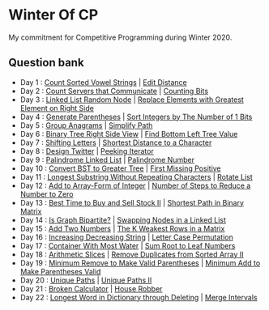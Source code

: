 # Winter Of CP
My commitment for Competitive Programming during Winter 2020.

## Question bank
- Day 1 : [Count Sorted Vowel Strings](https://leetcode.com/problems/count-sorted-vowel-strings/) | [Edit Distance](https://leetcode.com/problems/edit-distance/)
- Day 2 : [Count Servers that Communicate](https://leetcode.com/problems/count-servers-that-communicate/) | [Counting Bits](https://leetcode.com/problems/counting-bits/)
- Day 3 : [Linked List Random Node](https://leetcode.com/problems/linked-list-random-node/) | [Replace Elements with Greatest Element on Right Side](https://leetcode.com/problems/replace-elements-with-greatest-element-on-right-side/)
- Day 4 : [Generate Parentheses](https://leetcode.com/problems/generate-parentheses/) | [Sort Integers by The Number of 1 Bits](https://leetcode.com/problems/sort-integers-by-the-number-of-1-bits/)
- Day 5 : [Group Anagrams](https://leetcode.com/problems/group-anagrams/) | [Simplify Path](https://leetcode.com/problems/simplify-path/)
- Day 6 : [Binary Tree Right Side View](https://leetcode.com/problems/binary-tree-right-side-view/) | [Find Bottom Left Tree Value](https://leetcode.com/problems/find-bottom-left-tree-value/)
- Day 7 : [Shifting Letters](https://leetcode.com/problems/shifting-letters/) | [Shortest Distance to a Character](https://leetcode.com/problems/shortest-distance-to-a-character/)
- Day 8 : [Design Twitter](https://leetcode.com/problems/design-twitter/) | [Peeking Iterator](https://leetcode.com/problems/peeking-iterator/)
- Day 9 : [Palindrome Linked List](https://leetcode.com/problems/palindrome-linked-list/) | [Palindrome Number](http://leetcode.com/problems/palindrome-number/)
- Day 10 : [Convert BST to Greater Tree](https://leetcode.com/problems/convert-bst-to-greater-tree/) | [First Missing Positive](https://leetcode.com/problems/first-missing-positive/)
- Day 11 : [Longest Substring Without Repeating Characters](https://leetcode.com/problems/longest-substring-without-repeating-characters/) | [Rotate List](https://leetcode.com/problems/rotate-list/)
- Day 12 : [Add to Array-Form of Integer](https://leetcode.com/problems/add-to-array-form-of-integer/) | [Number of Steps to Reduce a Number to Zero](https://leetcode.com/problems/number-of-steps-to-reduce-a-number-to-zero/)
- Day 13 : [Best Time to Buy and Sell Stock II](https://leetcode.com/problems/best-time-to-buy-and-sell-stock-ii/) | [Shortest Path in Binary Matrix](https://leetcode.com/problems/shortest-path-in-binary-matrix/)
- Day 14 : [Is Graph Bipartite?](https://leetcode.com/problems/is-graph-bipartite/) | [Swapping Nodes in a Linked List](https://leetcode.com/problems/swapping-nodes-in-a-linked-list/)
- Day 15 : [Add Two Numbers](https://leetcode.com/problems/add-two-numbers/) | [The K Weakest Rows in a Matrix](https://leetcode.com/problems/the-k-weakest-rows-in-a-matrix/)
- Day 16 : [Increasing Decreasing String](https://leetcode.com/problems/increasing-decreasing-string/) | [Letter Case Permutation](https://leetcode.com/problems/letter-case-permutation/)
- Day 17 : [Container With Most Water](https://leetcode.com/problems/container-with-most-water/) | [Sum Root to Leaf Numbers](https://leetcode.com/problems/sum-root-to-leaf-numbers/)
- Day 18 : [Arithmetic Slices](https://leetcode.com/problems/arithmetic-slices/) | [Remove Duplicates from Sorted Array II](https://leetcode.com/problems/remove-duplicates-from-sorted-array-ii/)
- Day 19 : [Minimum Remove to Make Valid Parentheses](https://leetcode.com/problems/minimum-remove-to-make-valid-parentheses/) | [Minimum Add to Make Parentheses Valid](https://leetcode.com/problems/minimum-add-to-make-parentheses-valid/)
- Day 20 : [Unique Paths](https://leetcode.com/problems/unique-paths/) | [Unique Paths II](https://leetcode.com/problems/unique-paths-ii/)
- Day 21 : [Broken Calculator](https://leetcode.com/problems/broken-calculator/) | [House Robber](https://leetcode.com/problems/house-robber/)
- Day 22 : [Longest Word in Dictionary through Deleting](https://leetcode.com/problems/longest-word-in-dictionary-through-deleting/) | [Merge Intervals](https://leetcode.com/problems/merge-intervals/)